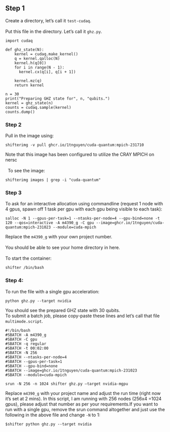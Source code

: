 ## Step 1

Create a directory, let’s call it `test-cudaq`.  
<br>
Put this file in the directory. Let’s call it `ghz.py`.
``` 
import cudaq

def ghz_state(N):
    kernel = cudaq.make_kernel()
    q = kernel.qalloc(N)
    kernel.h(q[0])
    for i in range(N - 1):
      kernel.cx(q[i], q[i + 1])
 
    kernel.mz(q)
    return kernel

n = 30
print("Preparing GHZ state for", n, "qubits.")
kernel = ghz_state(n)
counts = cudaq.sample(kernel)
counts.dump()
```



### Step 2

Pull in the image using:
```
shifterimg -v pull ghcr.io/1tnguyen/cuda-quantum:mpich-231710
```
Note that this image has been configured to utilize the CRAY MPICH on nersc  
<br> 
To see the image:
```
shifterimg images | grep -i "cuda-quantum"
```


### Step 3

To ask for an interactive allocation using commandline (request 1 node with 4 gpus, spawn off 1 task per gpu with each gpu being visible to each task):

```
salloc -N 1 --gpus-per-task=1 --ntasks-per-node=4 --gpu-bind=none -t 120 --qos=interactive -A m4390_g -C gpu --image=ghcr.io/1tnguyen/cuda-quantum:mpich-231023 --module=cuda-mpich
```

Replace the `m4390_g` with your own project number.  
<br>
You should be able to see your home directory in here.  
<br>
To start the container:
```
shifter /bin/bash
```

### Step 4:

To run the file with a single gpu acceleration:
```
python ghz.py --target nvidia
```

You should see the prepared GHZ state with 30 qubits.  
<br>
To submit a batch job, please copy-paste these lines and let’s call that file `multimode.script`.

```
#!/bin/bash
#SBATCH -A m4390_g
#SBATCH -C gpu
#SBATCH -q regular
#SBATCH -t 00:02:00
#SBATCH -N 256
#SBATCH --ntasks-per-node=4
#SBATCH --gpus-per-task=1
#SBATCH --gpu-bind=none
#SBATCH --image=ghcr.io/1tnguyen/cuda-quantum:mpich-231023
#SBATCH --module=cuda-mpich
 
srun -N 256 -n 1024 shifter ghz.py –target nvidia-mgpu
```

Replace `m4390_g` with your project name and adjust the run time (right now it’s set at 2 mins). In this script, I am running with 256 nodes (256x4 =1024 gpus), please adjust that number as per your requirements.If you want to run with a single gpu, remove the srun command altogether and just use the following in the above file and change `-N` to 1:
```
$shifter python ghz.py --target nvidia
```